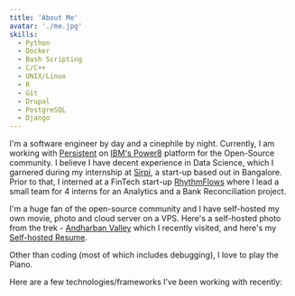 ```yaml
---
title: 'About Me'
avatar: './me.jpg'
skills:
  - Python
  - Docker
  - Bash Scripting
  - C/C++
  - UNIX/Linux
  - R
  - Git
  - Drupal
  - PostgreSQL
  - Django
---
```


I'm a software engineer by day and a cinephile by night. Currently, I am working with [Persistent](https://www.persistent.com/) on [IBM's Power8](https://www.ibm.com/it-infrastructure/power) platform for the Open-Source community. I believe I have decent experience in Data Science, which I garnered during my internship at [Sirpi](https://www.sirpi.io/), a start-up based out in Bangalore. Prior to that, I interned at a FinTech start-up [RhythmFlows](https://rhythmflows.com/) where I lead a small team for 4 interns for an Analytics and a Bank Reconciliation project.

I'm a huge fan of the open-source community and I have self-hosted my own movie, photo and cloud server on a VPS. Here's a self-hosted photo from the trek - [Andharban Valley](https://photos.vedang.dev/share/xPLqlNry) which I recently visited, and here's my [Self-hosted Resume](https://resume.vedang.dev/).


Other than coding (most of which includes debugging), I love to play the Piano.

Here are a few technologies/frameworks I’ve been working with recently:
